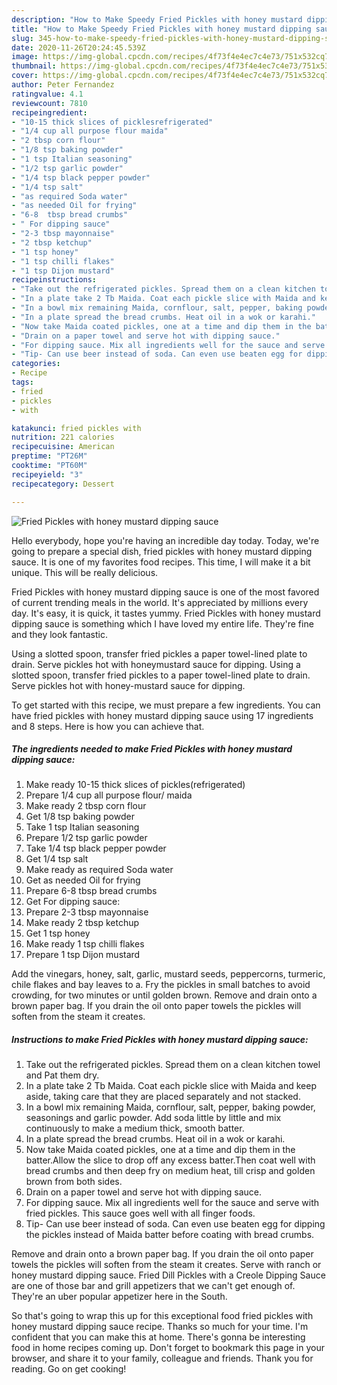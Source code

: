 ```yaml
---
description: "How to Make Speedy Fried Pickles with honey mustard dipping sauce"
title: "How to Make Speedy Fried Pickles with honey mustard dipping sauce"
slug: 345-how-to-make-speedy-fried-pickles-with-honey-mustard-dipping-sauce
date: 2020-11-26T20:24:45.539Z
image: https://img-global.cpcdn.com/recipes/4f73f4e4ec7c4e73/751x532cq70/fried-pickles-with-honey-mustard-dipping-sauce-recipe-main-photo.jpg
thumbnail: https://img-global.cpcdn.com/recipes/4f73f4e4ec7c4e73/751x532cq70/fried-pickles-with-honey-mustard-dipping-sauce-recipe-main-photo.jpg
cover: https://img-global.cpcdn.com/recipes/4f73f4e4ec7c4e73/751x532cq70/fried-pickles-with-honey-mustard-dipping-sauce-recipe-main-photo.jpg
author: Peter Fernandez
ratingvalue: 4.1
reviewcount: 7810
recipeingredient:
- "10-15 thick slices of picklesrefrigerated"
- "1/4 cup all purpose flour maida"
- "2 tbsp corn flour"
- "1/8 tsp baking powder"
- "1 tsp Italian seasoning"
- "1/2 tsp garlic powder"
- "1/4 tsp black pepper powder"
- "1/4 tsp salt"
- "as required Soda water"
- "as needed Oil for frying"
- "6-8  tbsp bread crumbs"
- " For dipping sauce"
- "2-3 tbsp mayonnaise"
- "2 tbsp ketchup"
- "1 tsp honey"
- "1 tsp chilli flakes"
- "1 tsp Dijon mustard"
recipeinstructions:
- "Take out the refrigerated pickles. Spread them on a clean kitchen towel and Pat them dry."
- "In a plate take 2 Tb Maida. Coat each pickle slice with Maida and keep aside, taking care that they are placed separately and not stacked."
- "In a bowl mix remaining Maida, cornflour, salt, pepper, baking powder, seasonings and garlic powder. Add soda little by little and mix continuously to make a medium thick, smooth batter."
- "In a plate spread the bread crumbs. Heat oil in a wok or karahi."
- "Now take Maida coated pickles, one at a time and dip them in the batter.Allow the slice to drop off any excess batter.Then coat well with bread crumbs and then deep fry on medium heat, till crisp and golden brown from both sides."
- "Drain on a paper towel and serve hot with dipping sauce."
- "For dipping sauce. Mix all ingredients well for the sauce and serve with fried pickles. This sauce goes well with all finger foods."
- "Tip- Can use beer instead of soda. Can even use beaten egg for dipping the pickles instead of Maida batter before coating with bread crumbs."
categories:
- Recipe
tags:
- fried
- pickles
- with

katakunci: fried pickles with 
nutrition: 221 calories
recipecuisine: American
preptime: "PT26M"
cooktime: "PT60M"
recipeyield: "3"
recipecategory: Dessert

---
```



![Fried Pickles with honey mustard dipping sauce](https://img-global.cpcdn.com/recipes/4f73f4e4ec7c4e73/751x532cq70/fried-pickles-with-honey-mustard-dipping-sauce-recipe-main-photo.jpg)

Hello everybody, hope you're having an incredible day today. Today, we're going to prepare a special dish, fried pickles with honey mustard dipping sauce. It is one of my favorites food recipes. This time, I will make it a bit unique. This will be really delicious.

Fried Pickles with honey mustard dipping sauce is one of the most favored of current trending meals in the world. It's appreciated by millions every day. It's easy, it is quick, it tastes yummy. Fried Pickles with honey mustard dipping sauce is something which I have loved my entire life. They're fine and they look fantastic.

Using a slotted spoon, transfer fried pickles a paper towel-lined plate to drain. Serve pickles hot with honeymustard sauce for dipping. Using a slotted spoon, transfer fried pickles to a paper towel-lined plate to drain. Serve pickles hot with honey-mustard sauce for dipping.


To get started with this recipe, we must prepare a few ingredients. You can have fried pickles with honey mustard dipping sauce using 17 ingredients and 8 steps. Here is how you can achieve that.

<!--inarticleads1-->

##### The ingredients needed to make Fried Pickles with honey mustard dipping sauce:

1. Make ready 10-15 thick slices of pickles(refrigerated)
1. Prepare 1/4 cup all purpose flour/ maida
1. Make ready 2 tbsp corn flour
1. Get 1/8 tsp baking powder
1. Take 1 tsp Italian seasoning
1. Prepare 1/2 tsp garlic powder
1. Take 1/4 tsp black pepper powder
1. Get 1/4 tsp salt
1. Make ready as required Soda water
1. Get as needed Oil for frying
1. Prepare 6-8  tbsp bread crumbs
1. Get  For dipping sauce:
1. Prepare 2-3 tbsp mayonnaise
1. Make ready 2 tbsp ketchup
1. Get 1 tsp honey
1. Make ready 1 tsp chilli flakes
1. Prepare 1 tsp Dijon mustard


Add the vinegars, honey, salt, garlic, mustard seeds, peppercorns, turmeric, chile flakes and bay leaves to a. Fry the pickles in small batches to avoid crowding, for two minutes or until golden brown. Remove and drain onto a brown paper bag. If you drain the oil onto paper towels the pickles will soften from the steam it creates. 

<!--inarticleads2-->

##### Instructions to make Fried Pickles with honey mustard dipping sauce:

1. Take out the refrigerated pickles. Spread them on a clean kitchen towel and Pat them dry.
1. In a plate take 2 Tb Maida. Coat each pickle slice with Maida and keep aside, taking care that they are placed separately and not stacked.
1. In a bowl mix remaining Maida, cornflour, salt, pepper, baking powder, seasonings and garlic powder. Add soda little by little and mix continuously to make a medium thick, smooth batter.
1. In a plate spread the bread crumbs. Heat oil in a wok or karahi.
1. Now take Maida coated pickles, one at a time and dip them in the batter.Allow the slice to drop off any excess batter.Then coat well with bread crumbs and then deep fry on medium heat, till crisp and golden brown from both sides.
1. Drain on a paper towel and serve hot with dipping sauce.
1. For dipping sauce. Mix all ingredients well for the sauce and serve with fried pickles. This sauce goes well with all finger foods.
1. Tip- Can use beer instead of soda. Can even use beaten egg for dipping the pickles instead of Maida batter before coating with bread crumbs.


Remove and drain onto a brown paper bag. If you drain the oil onto paper towels the pickles will soften from the steam it creates. Serve with ranch or honey mustard dipping sauce. Fried Dill Pickles with a Creole Dipping Sauce are one of those bar and grill appetizers that we can&#39;t get enough of. They&#39;re an uber popular appetizer here in the South. 

So that's going to wrap this up for this exceptional food fried pickles with honey mustard dipping sauce recipe. Thanks so much for your time. I'm confident that you can make this at home. There's gonna be interesting food in home recipes coming up. Don't forget to bookmark this page in your browser, and share it to your family, colleague and friends. Thank you for reading. Go on get cooking!
